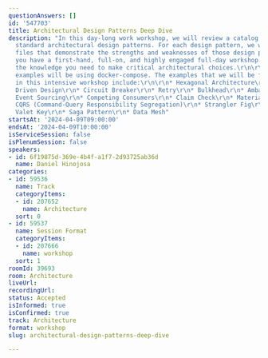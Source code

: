 ```yaml
---
questionAnswers: []
id: '547703'
title: Architectural Design Patterns Deep Dive
description: "In this day-long work workshop, we will review a catalog of all the
  standard architectural design patterns. For each design pattern, we will run docker-compose
  files that demonstrate the strengths and weaknesses of those design patterns. So,
  you have a first-hand, full-on, and highly engaged full-day workshop to give you
  the knowledge you need to make critical architectural choices.\r\n\r\nAll labs and
  examples will be using docker-compose. The examples that we will be focusing on
  in this intensive workshop include:\r\n\r\n* Hexagonal Architecture\r\n* Domain
  Driven Design\r\n* Circuit Breaker\r\n* Retry\r\n* Bulkhead\r\n* Ambassador\r\n*
  Event Sourcing\r\n* Competing Consumers\r\n* Claim Check\r\n* Materialized Views\r\n*
  CQRS (Command-Query Responsibility Segregation)\r\n* Strangler Fig\r\n* Gatekeeper\r\n*
  Valet Key\r\n* Saga Pattern\r\n* Data Mesh"
startsAt: '2024-04-09T09:00:00'
endsAt: '2024-04-09T10:00:00'
isServiceSession: false
isPlenumSession: false
speakers:
- id: 6f19875d-369e-4b4f-a1f7-2d93725ab36d
  name: Daniel Hinojosa
categories:
- id: 59536
  name: Track
  categoryItems:
  - id: 207652
    name: Architecture
  sort: 0
- id: 59537
  name: Session Format
  categoryItems:
  - id: 207666
    name: workshop
  sort: 1
roomId: 39693
room: Architecture
liveUrl: 
recordingUrl: 
status: Accepted
isInformed: true
isConfirmed: true
track: Architecture
format: workshop
slug: architectural-design-patterns-deep-dive

---
```

